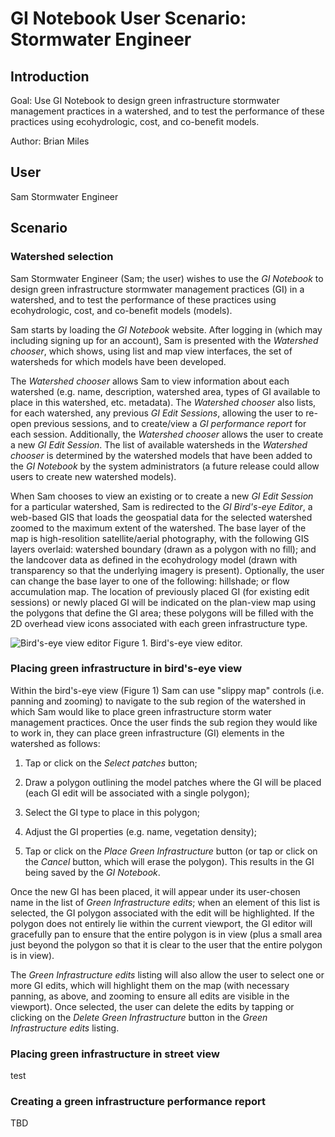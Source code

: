# GI Notebook User Scenario: Stormwater Engineer

## Introduction
Goal: Use GI Notebook to design green infrastructure stormwater
management practices in a watershed, and to test the performance of
these practices using ecohydrologic, cost, and co-benefit models.

Author: Brian Miles

## User
Sam Stormwater Engineer


## Scenario

### Watershed selection
Sam Stormwater Engineer (Sam; the user) wishes to use the *GI
Notebook* to design green infrastructure stormwater management
practices (GI) in a watershed, and to test the performance of these
practices using ecohydrologic, cost, and co-benefit models (models).

Sam starts by loading the *GI Notebook* website.  After logging in
(which may including signing up for an account), Sam is presented with
the *Watershed chooser*, which shows, using list and map view
interfaces, the set of watersheds for which models have been
developed.

The *Watershed chooser* allows Sam to view information about each
watershed (e.g. name, description, watershed area, types of GI
available to place in this watershed, etc. metadata).  The *Watershed
chooser* also lists, for each watershed, any previous *GI Edit
Sessions*, allowing the user to re-open previous sessions, and to
create/view a *GI performance report* for each session.  Additionally,
the *Watershed chooser* allows the user to create a new *GI Edit
Session*.  The list of available watersheds in the *Watershed chooser*
is determined by the watershed models that have been added to the *GI
Notebook* by the system administrators (a future release could allow
users to create new watershed models).

When Sam chooses to view an existing or to create a new *GI Edit
Session* for a particular watershed, Sam is redirected to the *GI
Bird's-eye Editor*, a web-based GIS that loads the geospatial data for
the selected watershed zoomed to the maximum extent of the
watershed. The base layer of the map is high-resolition
satellite/aerial photography, with the following GIS layers overlaid:
watershed boundary (drawn as a polygon with no fill); and the
landcover data as defined in the ecohydrology model (drawn with
transparency so that the underlying imagery is present).  Optionally,
the user can change the base layer to one of the following: hillshade;
or flow accumulation map.  The location of previously placed GI (for
existing edit sessions) or newly placed GI will be indicated on the
plan-view map using the polygons that define the GI area; these
polygons will be filled with the 2D overhead view icons associated
with each green infrastructure type.

![Bird's-eye view editor](images/GIEditor_v3.png)
Figure 1. Bird's-eye view editor.

### Placing green infrastructure in bird's-eye view
Within the bird's-eye view (Figure 1) Sam can use "slippy map" controls 
(i.e. panning and zooming) to navigate to the sub region of the watershed 
in which Sam would like to place green infrastructure storm water 
management practices.  Once the user finds the sub region they would 
like to work in, they can place green infrastructure (GI) elements in 
the watershed as follows:

1. Tap or click on the *Select patches* button;

2. Draw a polygon outlining the model patches where the GI will be
placed (each GI edit will be associated with a single polygon);

3. Select the GI type to place in this polygon;

4. Adjust the GI properties (e.g. name, vegetation density);

5. Tap or click on the *Place Green Infrastructure* button (or tap or
click on the *Cancel* button, which will erase the polygon).  This
results in the GI being saved by the *GI Notebook*.

Once the new GI has been placed, it will appear under its user-chosen
name in the list of *Green Infrastructure edits*; when an element of
this list is selected, the GI polygon associated with the edit will be
highlighted.  If the polygon does not entirely lie within the current
viewport, the GI editor will gracefully pan to ensure that the entire
polygon is in view (plus a small area just beyond the polygon so that
it is clear to the user that the entire polygon is in view).

The *Green Infrastructure edits* listing will also allow the user to
select one or more GI edits, which will highlight them on the map
(with necessary panning, as above, and zooming to ensure all edits are
visible in the viewport).  Once selected, the user can delete the
edits by tapping or clicking on the *Delete Green Infrastructure*
button in the *Green Infrastructure edits* listing.

### Placing green infrastructure in street view 
test

### Creating a green infrastructure performance report
TBD
